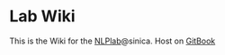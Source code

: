 Lab Wiki
=======

This is the Wiki for the [NLPlab](http://academiasinicanlplab.github.io/)@sinica.
Host on [GitBook](https://www.gitbook.com/book/academiasinicanlplab/lab_wiki/details)
